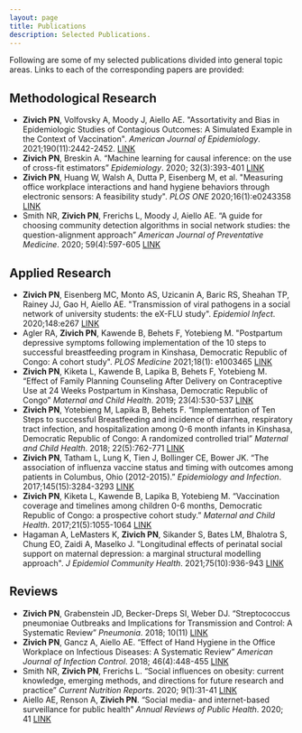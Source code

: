 ```yaml
---
layout: page
title: Publications
description: Selected Publications.
---
```


Following are some of my selected publications divided into general topic areas. Links to each of the corresponding 
papers are provided:

## Methodological Research

- **Zivich PN**, Volfovsky A, Moody J, Aiello AE. "Assortativity and Bias in Epidemiologic Studies of Contagious Outcomes: A Simulated Example in the Context of Vaccination". *American Journal of Epidemiology*. 2021;190(11):2442-2452. [LINK](https://pubmed.ncbi.nlm.nih.gov/34089053/)
- **Zivich PN**, Breskin A. “Machine learning for causal inference: on the use of cross-fit estimators” *Epidemiology*. 2020; 32(3):393-401 [LINK](https://arxiv.org/pdf/2004.10337.pdf)
- **Zivich PN**, Huang W, Walsh A, Dutta P, Eisenberg M, et al. "Measuring office workplace interactions and hand hygiene behaviors through electronic sensors: A feasibility study". *PLOS ONE* 2020;16(1):e0243358 [LINK](https://journals.plos.org/plosone/article?id=10.1371/journal.pone.0243358)
- Smith NR, **Zivich PN**, Frerichs L, Moody J, Aiello AE. “A guide for choosing community detection algorithms in social network studies: the question-alignment approach” *American Journal of Preventative Medicine*. 2020; 59(4):597-605 [LINK](https://www.ncbi.nlm.nih.gov/labs/pmc/articles/PMC7508227/)


## Applied Research

- **Zivich PN**, Eisenberg MC, Monto AS, Uzicanin A, Baric RS, Sheahan TP, Rainey JJ, Gao H, Aiello AE. "Transmission of viral pathogens in a social network of university students: the eX-FLU study". *Epidemiol Infect*. 2020;148:e267 [LINK](https://www.ncbi.nlm.nih.gov/labs/pmc/articles/PMC7689784/)
- Agler RA, **Zivich PN**, Kawende B, Behets F, Yotebieng M. "Postpartum depressive symptoms following implementation of the 10 steps to successful breastfeeding program in Kinshasa, Democratic Republic of Congo: A cohort study". *PLOS Medicine* 2021;18(1): e1003465 [LINK](https://journals.plos.org/plosmedicine/article?id=10.1371/journal.pmed.1003465)
- **Zivich PN**, Kiketa L, Kawende B, Lapika B, Behets F, Yotebieng M. “Effect of Family Planning Counseling After Delivery on Contraceptive Use at 24 Weeks Postpartum in Kinshasa, Democratic Republic of Congo” *Maternal and Child Health*. 2019; 23(4):530-537 [LINK](https://link.springer.com/article/10.1007%2Fs10995-018-2667-y) 
- **Zivich PN**, Yotebieng M, Lapika B, Behets F. “Implementation of Ten Steps to successful Breastfeeding and incidence of diarrhea, respiratory tract infection, and hospitalization among 0-6 month infants in Kinshasa, Democratic Republic of Congo: A randomized controlled trial” *Maternal and Child Health*. 2018; 22(5):762-771 [LINK](https://link.springer.com/article/10.1007%2Fs10995-018-2446-9)
- **Zivich PN**, Tatham L, Lung K, Tien J, Bollinger CE, Bower JK. “The association of influenza vaccine status and timing with outcomes among patients in Columbus, Ohio (2012-2015).” *Epidemiology and Infection*. 2017;145(15):3284-3293 [LINK](https://doi.org/10.1017/S0950268817002163)
- **Zivich PN**, Kiketa L, Kawende B, Lapika B, Yotebieng M. “Vaccination coverage and timelines among children 0-6 months, Democratic Republic of Congo: a prospective cohort study.” *Maternal and Child Health*. 2017;21(5):1055-1064 [LINK](https://doi.org/10.1007/s10995-016-2201-z)
- Hagaman A, LeMasters K, **Zivich PN**, Sikander S, Bates LM, Bhalotra S, Chung EO, Zaidi A, Maselko J. "Longitudinal effects of perinatal social support on maternal depression: a marginal structural modelling approach". *J Epidemiol Community Health*. 2021;75(10):936-943 [LINK](https://www.ncbi.nlm.nih.gov/labs/pmc/articles/PMC8434957/)


## Reviews

- **Zivich PN**, Grabenstein JD, Becker-Dreps SI, Weber DJ. “Streptococcus pneumoniae Outbreaks and Implications for Transmission and Control: A Systematic Review” *Pneumonia*. 2018; 10(11) [LINK](https://link.springer.com/article/10.1186/s41479-018-0055-4)
- **Zivich PN**, Gancz A, Aiello AE. “Effect of Hand Hygiene in the Office Workplace on Infectious Diseases: A Systematic Review” *American Journal of Infection Control*. 2018; 46(4):448-455 [LINK](https://www.sciencedirect.com/science/article/pii/S0196655317311483)
- Smith NR, **Zivich PN**, Frerichs L. “Social influences on obesity: current knowledge, emerging methods, and directions for future research and practice” *Current Nutrition Reports*. 2020; 9(1):31-41 [LINK](https://link.springer.com/article/10.1007%2Fs13668-020-00302-8)
- Aiello AE, Renson A, **Zivich PN**. “Social media- and internet-based surveillance for public health” *Annual Reviews of Public Health*. 2020; 41 [LINK](https://www.annualreviews.org/doi/abs/10.1146/annurev-publhealth-040119-094402)
